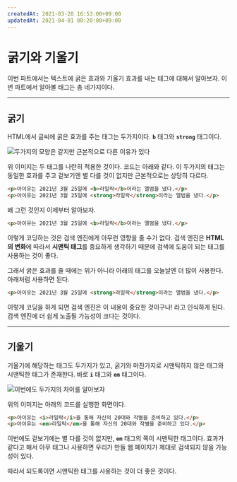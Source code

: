 ```yaml
---
createdAt: 2021-03-28 16:53:00+09:00
updatedAt: 2021-04-01 00:20:00+09:00
---
```


# 굵기와 기울기
이번 파트에서는 텍스트에 굵은 효과와 기울기 효과를 내는 태그에 대해서 알아보자. 이번 파트에서 알아볼 태그는 총 네가지이다.

---

## 굵기
HTML에서 글씨에 굵은 효과를 주는 태그는 두가지이다. **`b`** 태그와 **`strong`** 태그이다.

![두가지의 모양은 같지만 근본적으로 다른 이유가 있다](https://i.postimg.cc/NGm6td4R/K-20210328-173318.png)

위 이미지는 두 태그를 나란히 적용한 것이다. 코드는 아래와 같다. 이 두가지의 태그는 동일한 효과를 주고 겉보기엔 별 다를 것이 없지만 근본적으로는 상당히 다르다.

```html
<p>아이유는 2021년 3월 25일에 <b>라일락</b>이라는 앨범을 냈다.</p>
<p>아이유는 2021년 3월 25일에 <strong>라일락</strong>이라는 앨범을 냈다.</p>
```

왜 그런 것인지 이제부터 알아보자.

```html
<p>아이유는 2021년 3월 25일에 <b>라일락</b>이라는 앨범을 냈다.</p>
```

이렇게 코딩하는 것은 검색 엔진에게 아무런 영향을 줄 수가 없다. 검색 엔진은 **HTML의 변화**에 따라서 **시맨틱 태그**를 중요하게 생각하기 때문에 검색에 도움이 되는 태그를 사용하는 것이 좋다.

그래서 굵은 효과를 줄 때에는 위가 아니라 아래의 태그를 오늘날엔 더 많이 사용한다. 아래처럼 사용하면 된다.

```html
<p>아이유는 2021년 3월 25일에 <strong>라일락</strong>이라는 앨범을 냈다.</p>
```

이렇게 코딩을 하게 되면 검색 엔진은 이 내용이 중요한 것이구나! 라고 인식하게 된다. 검색 엔진에 더 쉽게 노출될 가능성이 크다는 것이다.

---

## 기울기
기울기에 해당하는 태그도 두가지가 있고, 굵기와 마찬가지로 시맨틱하지 않은 태그와 시맨틱한 태그가 존재한다. 바로 **`i`** 태그와 **`em`** 태그이다.

![이번에도 두가지의 차이를 알아보자](https://i.postimg.cc/JzLmgzhb/K-20210328-173733.png)

위의 이미지는 아래의 코드를 실행한 화면이다.

```html
<p>아이유는 <i>라일락</i>을 통해 자신의 20대와 작별을 준비하고 있다.</p>
<p>아이유는 <em>라일락</em>을 통해 자신의 20대와 작별을 준비하고 있다.</p>
```

이번에도 겉보기에는 별 다를 것이 없지만, **`em`** 태그의 쪽이 시맨틱한 태그이다. 효과가 같다고 해서 아무 태그나 사용하면 우리가 만들 웹 페이지가 제대로 검색되지 않을 가능성이 있다.

따라서 되도록이면 시맨틱한 태그를 사용하는 것이 더 좋은 것이다.